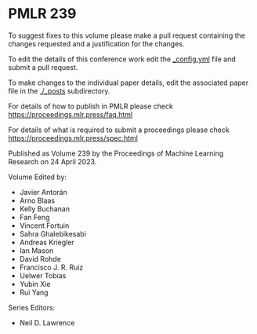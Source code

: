 # PMLR 239

To suggest fixes to this volume please make a pull request containing the changes requested and a justification for the changes.

To edit the details of this conference work edit the [_config.yml](./_config.yml) file and submit a pull request.

To make changes to the individual paper details, edit the associated paper file in the [./_posts](./_posts) subdirectory.

For details of how to publish in PMLR please check https://proceedings.mlr.press/faq.html

For details of what is required to submit a proceedings please check https://proceedings.mlr.press/spec.html



Published as Volume 239 by the Proceedings of Machine Learning Research on 24 April 2023.

Volume Edited by:
  * Javier Antorán
  * Arno Blaas
  * Kelly Buchanan
  * Fan Feng
  * Vincent Fortuin
  * Sahra Ghalebikesabi
  * Andreas Kriegler
  * Ian Mason
  * David Rohde
  * Francisco J. R. Ruiz
  * Uelwer Tobias
  * Yubin Xie
  * Rui Yang

Series Editors:
  * Neil D. Lawrence
